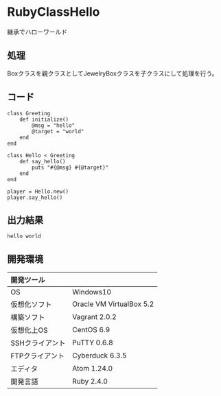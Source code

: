 # RubyClassHello
継承でハローワールド

## 処理
Boxクラスを親クラスとしてJewelryBoxクラスを子クラスにして処理を行う。

## コード
```
class Greeting
    def initialize()
        @msg = "hello"
        @target = "world"
    end
end

class Hello < Greeting
    def say_hello()
        puts "#{@msg} #{@target}"
    end
end

player = Hello.new()
player.say_hello()
```

## 出力結果  
```
hello world
```
  
## 開発環境
| 開発ツール |  |
|:-|:-|
| OS | Windows10 |
| 仮想化ソフト | Oracle VM VirtualBox 5.2 |
| 構築ソフト | Vagrant 2.0.2 |
| 仮想化上OS | CentOS 6.9 |
| SSHクライアント | PuTTY 0.6.8 |
| FTPクライアント | Cyberduck 6.3.5 |
| エディタ | Atom 1.24.0 |
| 開発言語 | Ruby 2.4.0 |
